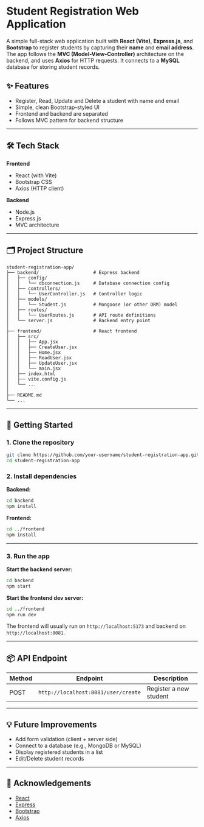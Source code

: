 # Student Registration Web Application

A simple full-stack web application built with **React (Vite)**, **Express.js**, and **Bootstrap** to register students by capturing their **name** and **email address**. The app follows the **MVC (Model-View-Controller)** architecture on the backend, and uses **Axios** for HTTP requests. It connects to a **MySQL** database for storing student records.

## ✨ Features

- Register, Read, Update and Delete a student with name and email
- Simple, clean Bootstrap-styled UI
- Frontend and backend are separated
- Follows MVC pattern for backend structure

---

## 🛠 Tech Stack

**Frontend**

- React (with Vite)
- Bootstrap CSS
- Axios (HTTP client)

**Backend**

- Node.js
- Express.js
- MVC architecture

---

## 🗂 Project Structure

```
student-registration-app/
├── backend/                    # Express backend
│   ├── config/
│   │   └── dbconnection.js     # Database connection config
│   ├── controllers/
│   │   └── UserController.js   # Controller logic
│   ├── models/
│   │   └── Student.js          # Mongoose (or other ORM) model
│   ├── routes/
│   │   └── UserRoutes.js       # API route definitions
│   └── server.js               # Backend entry point
│
├── frontend/                   # React frontend
│   ├── src/
│   │   ├── App.jsx
│   │   ├── CreateUser.jsx
│   │   ├── Home.jsx
│   │   ├── ReadUser.jsx
│   │   ├── UpdateUser.jsx
│   │   └── main.jsx
│   ├── index.html
│   ├── vite.config.js
│   └── ...
│
├── README.md
└── ...
```

---

## 🚀 Getting Started

### 1. Clone the repository

```bash
git clone https://github.com/your-username/student-registration-app.git
cd student-registration-app
```

### 2. Install dependencies

**Backend:**

```bash
cd backend
npm install
```

**Frontend:**

```bash
cd ../frontend
npm install
```

---

### 3. Run the app

**Start the backend server:**

```bash
cd backend
npm start
```

**Start the frontend dev server:**

```bash
cd ../frontend
npm run dev
```

The frontend will usually run on `http://localhost:5173` and backend on `http://localhost:8081`.

---

## 📦 API Endpoint

| Method | Endpoint                            | Description            |
| ------ | ----------------------------------- | ---------------------- |
| POST   | `http://localhost:8081/user/create` | Register a new student |

---

## 💡 Future Improvements

- Add form validation (client + server side)
- Connect to a database (e.g., MongoDB or MySQL)
- Display registered students in a list
- Edit/Delete student records

---

## 🙌 Acknowledgements

- [React](https://reactjs.org/)
- [Express](https://expressjs.com/)
- [Bootstrap](https://getbootstrap.com/)
- [Axios](https://axios-http.com/)

